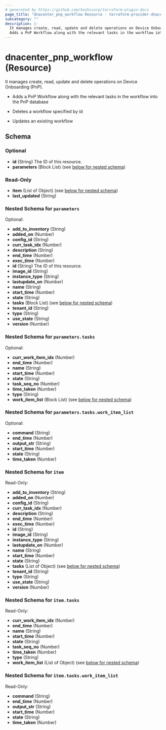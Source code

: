```yaml
---
# generated by https://github.com/hashicorp/terraform-plugin-docs
page_title: "dnacenter_pnp_workflow Resource - terraform-provider-dnacenter"
subcategory: ""
description: |-
  It manages create, read, update and delete operations on Device Onboarding (PnP).
  Adds a PnP Workflow along with the relevant tasks in the workflow into the PnP databaseDeletes a workflow specified by idUpdates an existing workflow
---
```


# dnacenter_pnp_workflow (Resource)

It manages create, read, update and delete operations on Device Onboarding (PnP).

- Adds a PnP Workflow along with the relevant tasks in the workflow into the PnP database

- Deletes a workflow specified by id

- Updates an existing workflow



<!-- schema generated by tfplugindocs -->
## Schema

### Optional

- **id** (String) The ID of this resource.
- **parameters** (Block List) (see [below for nested schema](#nestedblock--parameters))

### Read-Only

- **item** (List of Object) (see [below for nested schema](#nestedatt--item))
- **last_updated** (String)

<a id="nestedblock--parameters"></a>
### Nested Schema for `parameters`

Optional:

- **add_to_inventory** (String)
- **added_on** (Number)
- **config_id** (String)
- **curr_task_idx** (Number)
- **description** (String)
- **end_time** (Number)
- **exec_time** (Number)
- **id** (String) The ID of this resource.
- **image_id** (String)
- **instance_type** (String)
- **lastupdate_on** (Number)
- **name** (String)
- **start_time** (Number)
- **state** (String)
- **tasks** (Block List) (see [below for nested schema](#nestedblock--parameters--tasks))
- **tenant_id** (String)
- **type** (String)
- **use_state** (String)
- **version** (Number)

<a id="nestedblock--parameters--tasks"></a>
### Nested Schema for `parameters.tasks`

Optional:

- **curr_work_item_idx** (Number)
- **end_time** (Number)
- **name** (String)
- **start_time** (Number)
- **state** (String)
- **task_seq_no** (Number)
- **time_taken** (Number)
- **type** (String)
- **work_item_list** (Block List) (see [below for nested schema](#nestedblock--parameters--tasks--work_item_list))

<a id="nestedblock--parameters--tasks--work_item_list"></a>
### Nested Schema for `parameters.tasks.work_item_list`

Optional:

- **command** (String)
- **end_time** (Number)
- **output_str** (String)
- **start_time** (Number)
- **state** (String)
- **time_taken** (Number)




<a id="nestedatt--item"></a>
### Nested Schema for `item`

Read-Only:

- **add_to_inventory** (String)
- **added_on** (Number)
- **config_id** (String)
- **curr_task_idx** (Number)
- **description** (String)
- **end_time** (Number)
- **exec_time** (Number)
- **id** (String)
- **image_id** (String)
- **instance_type** (String)
- **lastupdate_on** (Number)
- **name** (String)
- **start_time** (Number)
- **state** (String)
- **tasks** (List of Object) (see [below for nested schema](#nestedobjatt--item--tasks))
- **tenant_id** (String)
- **type** (String)
- **use_state** (String)
- **version** (Number)

<a id="nestedobjatt--item--tasks"></a>
### Nested Schema for `item.tasks`

Read-Only:

- **curr_work_item_idx** (Number)
- **end_time** (Number)
- **name** (String)
- **start_time** (Number)
- **state** (String)
- **task_seq_no** (Number)
- **time_taken** (Number)
- **type** (String)
- **work_item_list** (List of Object) (see [below for nested schema](#nestedobjatt--item--tasks--work_item_list))

<a id="nestedobjatt--item--tasks--work_item_list"></a>
### Nested Schema for `item.tasks.work_item_list`

Read-Only:

- **command** (String)
- **end_time** (Number)
- **output_str** (String)
- **start_time** (Number)
- **state** (String)
- **time_taken** (Number)



